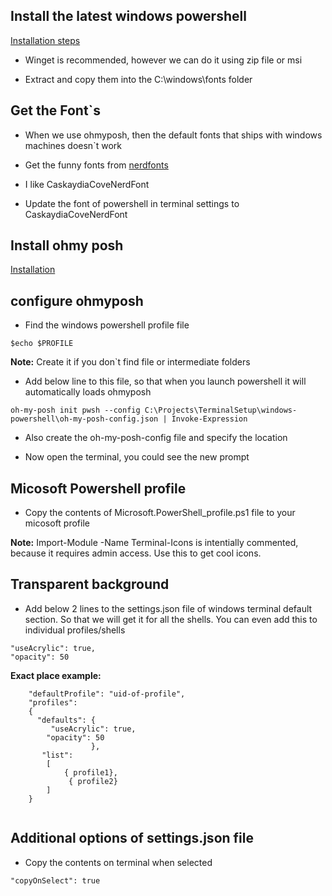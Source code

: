 ## Install the latest windows powershell
[Installation steps](https://learn.microsoft.com/en-us/powershell/scripting/install/installing-powershell-on-windows?view=powershell-7.3#winget)

* Winget is recommended, however we can do it using zip file or msi 

* Extract and copy them into the C:\windows\fonts folder


## Get the Font`s

* When we use ohmyposh, then the default fonts that ships with windows machines doesn`t work

* Get the funny fonts from [nerdfonts](https://www.nerdfonts.com/)

* I like  CaskaydiaCoveNerdFont

* Update the font of powershell in terminal settings to CaskaydiaCoveNerdFont

## Install ohmy posh

[Installation](https://ohmyposh.dev/docs/installation/windows#installation)

## configure ohmyposh

* Find the windows powershell profile file
```
$echo $PROFILE
```
**Note:** Create it if you don`t find file or intermediate folders

* Add below line to this file, so that when you launch powershell it will automatically loads ohmyposh
```
oh-my-posh init pwsh --config C:\Projects\TerminalSetup\windows-powershell\oh-my-posh-config.json | Invoke-Expression
```

* Also create the oh-my-posh-config file and specify the location

* Now open the terminal, you could see the new prompt

## Micosoft Powershell profile

* Copy the contents of Microsoft.PowerShell_profile.ps1 file to your micosoft profile

**Note:** Import-Module -Name Terminal-Icons is intentially commented, because it requires admin access. Use this to get cool icons.

## Transparent background

* Add below 2 lines to the settings.json file of windows terminal default section. So that we will get it for all the shells. You can even add this to individual profiles/shells

```
"useAcrylic": true, 
"opacity": 50
```

**Exact place example:**

```
    "defaultProfile": "uid-of-profile",
    "profiles": 
    {
      "defaults": {    
         "useAcrylic": true, 
        "opacity": 50
                  },
       "list": 
        [ 
            { profile1},
             { profile2}
        ]
    }
           
```

## Additional options of settings.json file

* Copy the contents on terminal when selected 
```
"copyOnSelect": true
```



